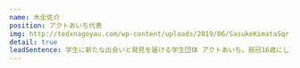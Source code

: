 ```yaml
---
name: 木全佐介
position: アクトあいち代表
img: http://tedxnagoyau.com/wp-content/uploads/2019/06/SasukeKimataSqr.png
detail: true
leadSentence: 学生に新たな出会いと発見を届ける学生団体 アクトあいち。弱冠16歳にして、その代表を務めている。まだ見ぬ世界へ一歩踏み出そうとする1人の若者が、名古屋の地で、ある”思い”を語る。
---
```


